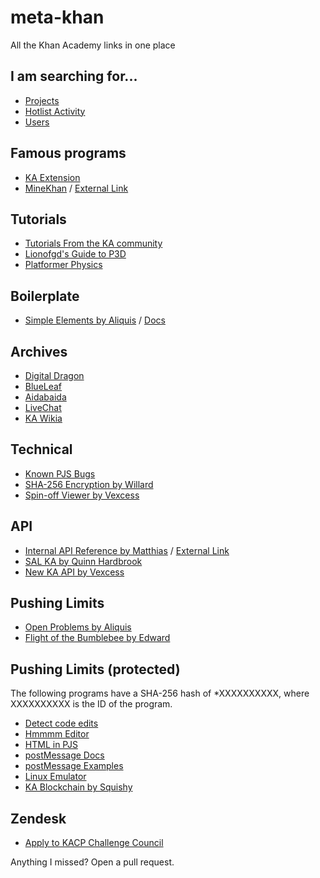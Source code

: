 # meta-khan

All the Khan Academy links in one place

## I am searching for...
- [Projects](https://willard.fun/)
- [Hotlist Activity](https://khanalytics.herokuapp.com/)
- [Users](https://kasearch.learnerpages.com/)

## Famous programs
- [KA Extension](https://chrome.google.com/webstore/detail/the-khan-academy-extensio/gniggljddhajnfbkjndcgnomkddfcial?hl)
- [MineKhan](https://www.khanacademy.org/cs/i/5647155001376768) / [External Link](https://willard.fun/minekhan)

## Tutorials
- [Tutorials From the KA community](https://www.khanacademy.org/cs/-/5912802022998016)
- [Lionofgd's Guide to P3D](https://www.khanacademy.org/cs/-/5449718509731840)
- [Platformer Physics](https://www.khanacademy.org/computer-programming/platformer-physics/5217723531345920)

## Boilerplate 
- [Simple Elements by Aliquis](https://www.khanacademy.org/cs/-/5201788906799104) / [Docs](https://www.khanacademy.org/cs/i/4703771890335744)

## Archives
- [Digital Dragon]()
- [BlueLeaf]()
- [Aidabaida]()
- [LiveChat](https://www.khanacademy.org/cs/-/5175255520051200)
- [KA Wikia](https://khanacademy.fandom.com/wiki/Khan_Academy_Wiki)

## Technical
- [Known PJS Bugs](https://www.khanacademy.org/cs/-/6117906177359872)
- [SHA-256 Encryption by Willard](https://www.khanacademy.org/computer-programming/sha-256-encryption/6084582122012672)
- [Spin-off Viewer by Vexcess](https://www.khanacademy.org/computer-programming/spin-off-tree-viewer/5931097750814720)

## API
- [Internal API Reference by Matthias](https://www.khanacademy.org/cs/-/6389992281473024) / [External Link](https://lukekrikorian.github.io/api-docs/)
- [SAL KA by Quinn Hardbrook](https://www.khanacademy.org/computer-programming/sal-ka-an-api-labs/5414181885788160)
- [New KA API by Vexcess](https://www.khanacademy.org/computer-programming/new-ka-api/5236998489030656)

## Pushing Limits
- [Open Problems by Aliquis](https://www.khanacademy.org/cs/-/6058668928843776)
- [Flight of the Bumblebee by Edward](https://www.khanacademy.org/cs/-/5193345356677120)

## Pushing Limits (protected) <!-- HASHES START -->
The following programs have a SHA-256 hash of *XXXXXXXXXX, where XXXXXXXXXX is the ID of the program.
- [Detect code edits](https://kqwq.github.io/meta-khan?hash=2ae686c47b1812ddbdbb6223736aa52ae00c8a9434628d01af81b6bd2d665f9f)
- [Hmmmm Editor](https://kqwq.github.io/meta-khan?hash=e31b9deec89c7eb6346ba46b6d49ac0fe84aa825ba7670557c4188bac5f8e062)
- [HTML in PJS](https://kqwq.github.io/meta-khan?hash=f4367996f81bb29c4a73841bd919c3c2d0bc1f2962ce98a8a8feb45f6ab01146)
- [postMessage Docs](https://kqwq.github.io/meta-khan?hash=5f1c1773a7cb1c1a89138592ba67711cba6511ef3b641fdcdecc5a4fdf8c9c82)
- [postMessage Examples](https://kqwq.github.io/meta-khan?hash=ea3ed9e0e35571f94f02ac8eba345c7e2ab37d4cda9647ce09d5d17a64dfe20f)
- [Linux Emulator](https://kqwq.github.io/meta-khan?hash=5b12321aa34ba29e44e217a26eb145f9b304c220b8d9319e090f43c9f76c95d0)
- [KA Blockchain by Squishy](https://kqwq.github.io/meta-khan?hash=9b0e48897b0c03a81ca4525f1fae48a23e57ea182c5dc96b184996ba4651c938)
<!-- HASHES END -->

## Zendesk
- [Apply to KACP Challenge Council](https://support.khanacademy.org/hc/en-us/articles/115003791172)

Anything I missed? Open a pull request.